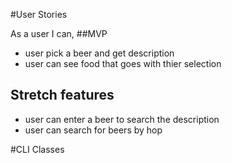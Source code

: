 #User Stories

As a user I can, 
##MVP
- user pick a beer and get description
- user can see food that goes with thier selection

## Stretch features 
- user can enter a beer to search the description
- user can search for beers by hop

#CLI Classes 
